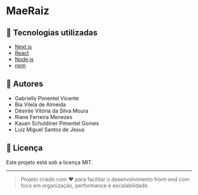 # MaeRaiz


## 🚀 Tecnologias utilizadas

- [Next.js](https://nextjs.org/)
- [React](https://react.dev/)
- [Node.js](https://nodejs.org/)
- [npm](https://www.npmjs.com/)


## 👥 Autores

- Gabrielly Pimentel Vicente  
- Bia Vilela de Almeida  
- Dèsirée Vitória da Silva Moura  
- Riane Ferreira Menezes  
- Kauan Schuldiner Pimentel Gomes  
- Luiz Miguel Santos de Jesus  

## 📄 Licença

Este projeto está sob a licença MIT.

---

> Projeto criado com ❤️ para facilitar o desenvolvimento front-end com foco em organização, performance e escalabilidade.


